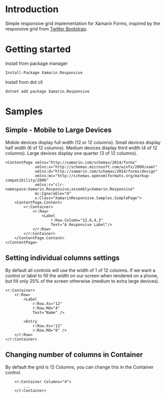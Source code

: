 # Introduction

Simple responsive grid implementation for Xamarin Forms, inspired by the responsive grid from [Twitter Bootstrap](https://getbootstrap.com/docs/4.0/layout/grid/).

# Getting started

Install from package manager

```
Install-Package Xamarin.Responsive
```

Install from dot cli

```
dotnet add package Xamarin.Responsive
```

# Samples

## Simple - Mobile to Large Devices

Mobile devices display full width (12 or 12 columns).
Small devices display half width (6 of 12 columns).
Medium devices display third width (4 of 12 columns).
Large devices display one quarter (3 of 12 columns).

```
<ContentPage xmlns="http://xamarin.com/schemas/2014/forms"
             xmlns:x="http://schemas.microsoft.com/winfx/2009/xaml"
             xmlns:d="http://xamarin.com/schemas/2014/forms/design"
             xmlns:mc="http://schemas.openxmlformats.org/markup-compatibility/2006"
             xmlns:r="clr-namespace:Xamarin.Responsive;assembly=Xamarin.Responsive"
             mc:Ignorable="d"
             x:Class="XamarinResponsive.Samples.SimplePage">
    <ContentPage.Content>
        <r:Container>
            <r:Row>
                <Label
                    r:Row.Column="12,6,4,3"
                    Text="A Responsive Label"/>
            </r:Row>
        </r:Container>
    </ContentPage.Content>
</ContentPage>
```

## Setting individual columns settings

By default all controls will use the width of 1 of 12 columns. If we want a control or label to fill the width on our screen when rendered on a phone, but fill only 25% of the screen otherwise (medium to extra large devices).

```
<r:Container>
    <r:Row>
        <Label
            r:Row.Xs="12"
            r:Row.Md="4"
            Text="Name" />

        <Entry
            r:Row.Xs="12"
            r:Row.Md="8" />
    </r:Row>
</r:Container>
```

## Changing number of columns in Container

By default the grid is 12 Columns, you can change this in the Container control.

```
    <r:Container Columns="4">
        ...
    </r:Container>
```
